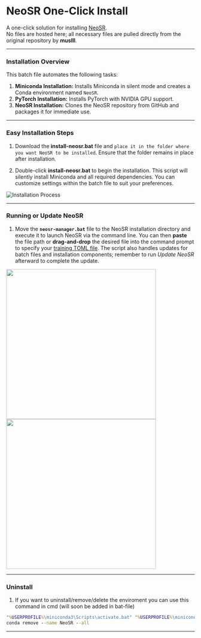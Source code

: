 # **NeoSR One-Click Install**

A one-click solution for installing [NeoSR](https://github.com/muslll/neosr).  
No files are hosted here; all necessary files are pulled directly from the original repository by **muslll**.

***
 
### **Installation Overview**

This batch file automates the following tasks:

1. **Miniconda Installation:** Installs Miniconda in silent mode and creates a Conda environment named `NeoSR`.
2. **PyTorch Installation:** Installs PyTorch with NVIDIA GPU support.
3. **NeoSR Installation:** Clones the NeoSR repository from GitHub and packages it for immediate use.

***

### **Easy Installation Steps**

1. Download the **install-neosr.bat** file and `place it in the folder where you want NeoSR to be installed`. Ensure that the folder remains in place after installation.

2. Double-click **install-neosr.bat** to begin the installation. This script will silently install Miniconda and all required dependencies. You can customize settings within the batch file to suit your preferences.

![Installation Process](https://i.ibb.co/PFpqhNt/01.png)

***

### **Running or Update NeoSR**

1. Move the **`neosr-manager.bat`** file to the NeoSR installation directory and execute it to launch NeoSR via the command line. You can then **paste** the file path or **drag-and-drop** the desired file into the command prompt to specify your [training TOML file](https://github.com/muslll/neosr/tree/master/options). The script also handles updates for batch files and installation components; remember to run *Update NeoSR* afterward to complete the update.

<img src="https://i.ibb.co/k4vqXzf/image.png" width="400" /><img src="https://i.ibb.co/DQfRjB0/image.png" width="400" />

***

### **Uninstall**

1. If you want to uninstall/remove/delete the enviroment you can use this command in cmd (will soon be added in bat-file)

```cmd
"%USERPROFILE%\miniconda3\Scripts\activate.bat" "%USERPROFILE%\miniconda3"
conda remove --name NeoSR --all
```

***

